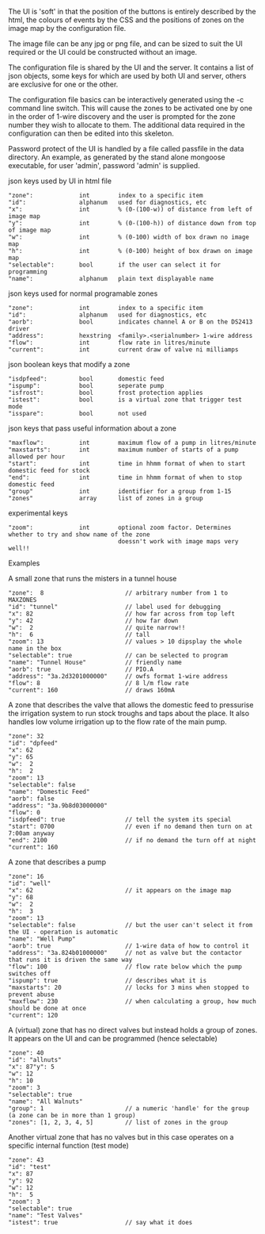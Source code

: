The UI is 'soft' in that the position of the buttons is entirely described by the html, the
colours of events by the CSS and the positions of zones on the image map by the configuration file.

The image file can be any jpg or png file, and can be sized to suit the UI required or the UI
could be constructed without an image.

The configuration file is shared by the UI and the server. It contains a list of json objects, some
keys for which are used by both UI and server, others are exclusive for one or the other.

The configuration file basics can be interactively generated using the -c command line switch. This
will cause the zones to be activated one by one in the order of 1-wire discovery and the user is
prompted for the zone number they wish to allocate to them. The additional data required in the
configuration can then be edited into this skeleton.

Password protect of the UI is handled by a file called passfile in the data directory. An example,
as generated by the stand alone mongoose executable, for user 'admin', password 'admin' is supplied.

json keys used by UI in html file
```
"zone":             int        index to a specific item
"id":               alphanum   used for diagnostics, etc
"x":                int        % (0-(100-w)) of distance from left of image map
"y":                int        % (0-(100-h)) of distance down from top of image map
"w":                int        % (0-100) width of box drawn no image map
"h":                int        % (0-100) height of box drawn on image map
"selectable":       bool       if the user can select it for programming
"name":             alphanum   plain text displayable name
```

json keys used for normal programable zones
```
"zone":             int        index to a specific item
"id":               alphanum   used for diagnostics, etc
"aorb":             bool       indicates channel A or B on the DS2413 driver
"address":          hexstring  <family>.<serialnumber> 1-wire address
"flow":             int        flow rate in litres/minute
"current":          int        current draw of valve ni milliamps
```

json boolean keys that modify a zone
```
"isdpfeed":         bool       domestic feed
"ispump":           bool       seperate pump
"isfrost":          bool       frost protection applies
"istest":           bool       is a virtual zone that trigger test mode
"isspare":          bool       not used
```

json keys that pass useful information about a zone
```
"maxflow":          int        maximum flow of a pump in litres/minute
"maxstarts":        int        maximum number of starts of a pump allowed per hour
"start":            int        time in hhmm format of when to start domestic feed for stock
"end":              int        time in hhmm format of when to stop domestic feed
"group"             int        identifier for a group from 1-15
"zones"             array      list of zones in a group
```

experimental keys
```
"zoom":             int        optional zoom factor. Determines whether to try and show name of the zone
                               doessn't work with image maps very well!!
```


Examples


A small zone that runs the misters in a tunnel house
```
"zone":  8                       // arbitrary number from 1 to MAXZONES
"id": "tunnel"                   // label used for debugging
"x": 82                          // how far across from top left
"y": 42                          // how far down
"w":  2                          // quite narrow!!
"h":  6                          // tall
"zoom": 13                       // values > 10 dipsplay the whole name in the box
"selectable": true               // can be selected to program
"name": "Tunnel House"           // friendly name
"aorb": true                     // PIO.A
"address": "3a.2d3201000000"     // owfs format 1-wire address
"flow": 8                        // 8 l/m flow rate
"current": 160                   // draws 160mA
```

A zone that describes the valve that allows the domestic feed to pressurise the irrigation system to run
stock troughs and taps about the place. It also handles low volume irrigation up to the flow rate of the main pump.
```
"zone": 32
"id": "dpfeed"
"x": 62
"y": 65
"w":  2
"h":  2
"zoom": 13
"selectable": false
"name": "Domestic Feed"
"aorb": false
"address": "3a.9b8d03000000"
"flow": 0
"isdpfeed": true                 // tell the system its special
"start": 0700                    // even if no demand then turn on at 7:00am anyway
"end": 2100                      // if no demand the turn off at night
"current": 160
```

A zone that describes a pump
```
"zone": 16
"id": "well"
"x": 62                          // it appears on the image map 
"y": 68
"w":  2
"h":  3
"zoom": 13
"selectable": false              // but the user can't select it from the UI - operation is automatic
"name": "Well Pump"
"aorb": true                     // 1-wire data of how to control it
"address": "3a.824b01000000"     // not as valve but the contactor that runs it is driven the same way
"flow": 100                      // flow rate below which the pump switches off
"ispump": true                   // describes what it is
"maxstarts": 20                  // locks for 3 mins when stopped to prevent abuse
"maxflow": 230                   // when calculating a group, how much should be done at once
"current": 120
```


A (virtual) zone that has no direct valves but instead holds a group of zones. It appears on the UI and can be programmed
(hence selectable) 
```
"zone": 40
"id": "allnuts"
"x": 87"y": 5
"w": 12
"h": 10
"zoom": 3
"selectable": true
"name": "All Walnuts"
"group": 1                       // a numeric 'handle' for the group (a zone can be in more than 1 group)
"zones": [1, 2, 3, 4, 5]         // list of zones in the group
```

Another virtual zone that has no valves but in this case operates on a specific internal function (test mode)
```
"zone": 43
"id": "test"
"x": 87
"y": 92
"w": 12
"h":  5
"zoom": 3
"selectable": true
"name": "Test Valves"
"istest": true                   // say what it does
```



